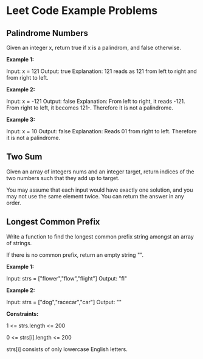 # **Leet Code Example Problems**

## **Palindrome Numbers**

Given an integer x, return true if x is a palindrom, and false otherwise.

**Example 1:**

Input: x = 121
Output: true
Explanation: 121 reads as 121 from left to right and from right to left.

**Example 2:**

Input: x = -121
Output: false
Explanation: From left to right, it reads -121. From right to left, it becomes 121-. Therefore it is not a palindrome.

**Example 3:**

Input: x = 10
Output: false
Explanation: Reads 01 from right to left. Therefore it is not a palindrome.

## **Two Sum**

Given an array of integers nums and an integer target, return indices of the two numbers such that they add up to target.

You may assume that each input would have exactly one solution, and you may not use the same element twice.
You can return the answer in any order. 

## **Longest Common Prefix**

Write a function to find the longest common prefix string amongst an array of strings.

If there is no common prefix, return an empty string "".

**Example 1:**

Input: strs = ["flower","flow","flight"]
Output: "fl"

**Example 2:**

Input: strs = ["dog","racecar","car"]
Output: ""
 
**Constraints:**

1 <= strs.length <= 200

0 <= strs[i].length <= 200

strs[i] consists of only lowercase English letters.

